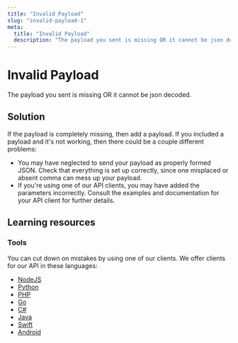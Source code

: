 ```yaml
---
title: "Invalid Payload"
slug: "invalid-payload-1"
meta: 
  title: "Invalid Payload"
  description: "The payload you sent is missing OR it cannot be json decoded."
---
```


Invalid Payload
===============

The payload you sent is missing OR it cannot be json decoded.

## Solution

If the payload is completely missing, then add a payload. If you included a payload and it's not working, then there could be a couple different problems: 

* You may have neglected to send your payload as properly formed JSON. Check that everything is set up correctly, since one misplaced or absent comma can mess up your payload. 
* If you're using one of our API clients, you may have added the parameters incorrectly. Consult the examples and documentation for your API client for further details.

## Learning resources

### Tools

You can cut down on mistakes by using one of our clients. We offer clients for our API in these languages:

- [NodeJS](../sdks/api-clients/apivideo-nodejs-client.md)
- [Python](../sdks/api-clients/apivideo-python-client.md)
- [PHP](../sdks/api-clients/apivideo-php-client.md)
- [Go](../sdks/api-clients/apivideo-go-client.md)
- [C#](../sdks/api-clients/apivideo-csharp-client.md)
- [Java](../sdks/api-clients/apivideo-java-client.md)
- [Swift](../sdks/api-clients/apivideo-swift5-client.md)
- [Android](../sdks/api-clients/apivideo-android-client.md)

